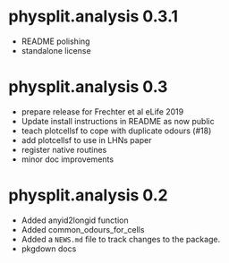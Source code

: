 # physplit.analysis 0.3.1

* README polishing
* standalone license

# physplit.analysis 0.3

* prepare release for Frechter et al eLife 2019
* Update install instructions in README as now public
* teach plotcellsf to cope with duplicate odours (#18)
* add plotcellsf to use in LHNs paper
* register native routines
* minor doc improvements

# physplit.analysis 0.2

* Added anyid2longid function
* Added common_odours_for_cells
* Added a `NEWS.md` file to track changes to the package.
* pkgdown docs

